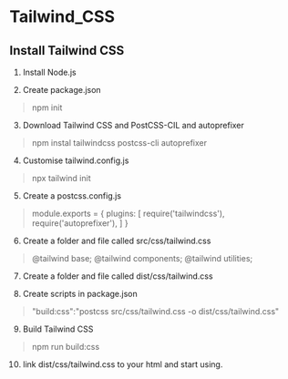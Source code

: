 # Tailwind_CSS

## Install Tailwind CSS
1. Install Node.js

2. Create package.json
> npm init

3. Download Tailwind CSS and PostCSS-CIL and autoprefixer
> npm instal tailwindcss postcss-cli autoprefixer

4. Customise tailwind.config.js 
> npx tailwind init

5. Create a postcss.config.js
> module.exports = {
>   plugins: [
>       require('tailwindcss'),
>       require('autoprefixer'),
>   ]
> }

6. Create a folder and file called src/css/tailwind.css
> @tailwind base;
> @tailwind components;
> @tailwind utilities;

7. Create a folder and file called dist/css/tailwind.css

8. Create scripts in package.json
> "build:css":"postcss src/css/tailwind.css -o dist/css/tailwind.css"

9. Build Tailwind CSS
> npm run build:css

10. link dist/css/tailwind.css to your html and start using.
